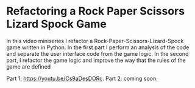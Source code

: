# Refactoring a Rock Paper Scissors Lizard Spock Game

In this video miniseries I refactor a Rock-Paper-Scissors-Lizard-Spock game written in Python. In the first part I perform an analysis of the code and separate the user interface code from the game logic. In the second part, I refactor the game logic and improve the way that the rules of the game are defined

Part 1: https://youtu.be/Cs9aDesDORc.
Part 2: coming soon.
